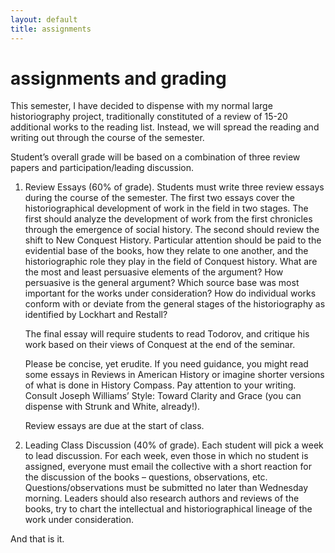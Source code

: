 ```yaml
--- 
layout: default 
title: assignments
---
```


# assignments and grading

This semester, I have decided to dispense with my normal large historiography
project, traditionally constituted of a review of 15-20 additional works to the
reading list. Instead, we will spread the reading and writing out through the
course of the semester.

Student’s overall grade will be based on a combination of three review papers
and participation/leading discussion.

1. Review Essays (60% of grade). Students must write three review essays during
   the course of the semester. The first two essays cover the
   historiographical development of work in the field in two stages. The first
   should analyze the development of work from the first chronicles through
   the emergence of social history. The second should review the shift to New
   Conquest History. Particular attention should be paid to the evidential
   base of the books, how they relate to one another, and the historiographic role they play in
   the field of Conquest history. What are the most and least
   persuasive elements of the argument? How persuasive is the general
   argument? Which source base was most important for the works under
   consideration? How do individual works conform with or deviate from the
   general stages of the historiography as identified by Lockhart and
   Restall?

   The final essay will require students to read Todorov, and critique his
   work based on their views of Conquest at the end of the seminar.

   Please be concise, yet erudite. If you need guidance, you might read some
   essays in Reviews in American History or imagine shorter versions of what
   is done in History Compass. Pay attention to your writing. Consult Joseph
   Williams’ Style: Toward Clarity and Grace (you can dispense with Strunk and
   White, already!).

   Review essays are due at the start of class.

2. Leading Class Discussion (40% of grade). Each student will pick a week to
   lead discussion. For each week, even those in which no student is assigned,
   everyone must email the collective with a short reaction for the
   discussion of the books – questions, observations, etc.
   Questions/observations must be submitted no later than Wednesday morning.
   Leaders should also research authors and reviews of the books, try to chart
   the intellectual and historiographical lineage of the work under
   consideration.

And that is it.
